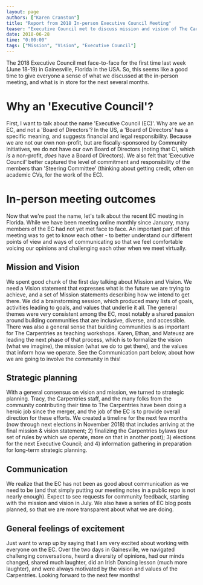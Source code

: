 ```yaml
---
layout: page
authors: ["Karen Cranston"]
title: "Report from 2018 In-person Executive Council Meeting"
teaser: "Executive Council met to discuss mission and vision of The Carpentries"
date: 2018-06-28
time: "0:00:00"
tags: ["Mission", "Vision", "Executive Council"]
---
```


The 2018 Executive Council met face-to-face for the first time last week (June 18-19) in Gainesville, Florida in the USA. So, this seems like a good time to give everyone a sense of what we discussed at the in-person meeting, and what is in store for the next several months.  

# Why an 'Executive Council'?

First, I want to talk about the name 'Executive Council (EC)'. Why are we an EC, and not a 'Board of Directors'? In the US, a 'Board of Directors' has a specific meaning, and suggests financial and legal responsibility. Because we are not our own non-profit, but are fiscally-sponsored by Community Initiatives, we do not have our own Board of Directors (noting that CI, which _is_ a non-profit,  _does_ have a Board of Directors). We also felt that 'Executive Council' better captured the level of commitment and responsibility of the members than 'Steering Committee' (thinking about getting credit, often on academic CVs, for the work of the EC).

# In-person meeting outcomes

Now that we're past the name, let's talk about the recent EC meeting in Florida. While we have been meeting online monthly since January, many members of the EC had not yet met face to face. An important part of this meeting was to get to know each other - to better understand our different points of view and ways of communicating so that we feel comfortable voicing our opinions and challenging each other when we meet virtually.

## Mission and Vision

We spent good chunk of the first day talking about Mission and Vision. We need a Vision statement that expresses what is the future we are trying to achieve, and a set of Mission statements describing how we intend to get there. We did a brainstorming session, which produced many lists of goals, activities leading to goals, and values that underlie it all. The general themes were very consistent among the EC, most notably a shared passion around building communities that are inclusive, diverse, and accessible. There was also a general sense that building communities is as important for The Carpentries as teaching workshops. Karen, Ethan, and Mateusz are leading the next phase of that process, which is to formalize the vision (what we imagine), the mission (what we do to get there), and the values that inform how we operate. See the Communication part below, about how we are going to involve the community in this!

## Strategic planning

With a general consensus on vision and mission, we turned to strategic planning. Tracy, the Carpentries staff, and the many folks from the community contributing their time to The Carpentries have been doing a heroic job since the merger, and the job of the EC is to provide overall direction for these efforts. We created a timeline for the next few months (now through next elections in November 2018) that includes arriving at the final mission & vision statement; 2) finalizing the Carpentries bylaws (our set of rules by which we operate, more on that in another post); 3) elections for the next Executive Council; and 4) information gathering in preparation for long-term strategic planning.

## Communication

We realize that the EC has not been as good about communication as we need to be (and that simply putting our meeting notes in a public repo is not nearly enough). Expect to see requests for community feedback, starting with the mission and vision in July. We also have a series of EC blog posts planned, so that we are more transparent about what we are doing.

## General feelings of excitement

Just want to wrap up by saying that I am very excited about working with everyone on the EC. Over the two days in Gainesville, we navigated challenging conversations, heard a diversity of opinions, had our minds changed, shared much laughter, did an Irish Dancing lesson (much more laughter), and were always motivated by the vision and values of the Carpentries. Looking forward to the next few months!
